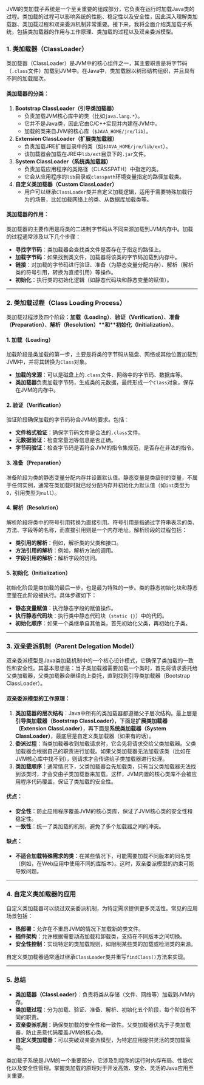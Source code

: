 JVM的类加载子系统是一个至关重要的组成部分，它负责在运行时加载Java类的过程。类加载的过程可以影响系统的性能、稳定性以及安全性，因此深入理解类加载器、类加载过程和双亲委派机制非常重要。接下来，我将全面介绍类加载子系统，包括类加载器的作用与工作原理、类加载的过程以及双亲委派模型。

### 1. **类加载器（ClassLoader）**

类加载器（ClassLoader）是JVM中的核心组件之一，其主要职责是将字节码（`.class`文件）加载到JVM中。在Java中，类加载器以树形结构组织，并且具有不同的加载层次。

#### **类加载器的分类：**

1. **Bootstrap ClassLoader（引导类加载器）**
   - 负责加载JVM核心库中的类（比如`java.lang.*`）。
   - 它并不是Java类，因此它由C/C++实现并内建在JVM中。
   - 加载的类来自JVM的核心库（`$JAVA_HOME/jre/lib`）。
2. **Extension ClassLoader（扩展类加载器）**
   - 负责加载JRE扩展目录中的类（如`$JAVA_HOME/jre/lib/ext`）。
   - 该加载器会加载在JRE中`lib/ext`目录下的`.jar`文件。
3. **System ClassLoader（系统类加载器）**
   - 负责加载应用程序的类路径（CLASSPATH）中指定的类。
   - 它会从应用程序的`lib`目录或`classpath`环境变量指定的路径加载类。
4. **自定义类加载器（Custom ClassLoader）**
   - 用户可以继承`ClassLoader`类并自定义加载逻辑，适用于需要特殊加载行为的场景，比如加载网络上的类、从数据库加载类等。

#### **类加载器的作用：**

类加载器的主要作用是将类的二进制字节码从不同来源加载到JVM内存中。加载的过程通常涉及以下几个步骤：

- **寻找字节码**：类加载器会查找类文件是否存在于指定的路径上。
- **加载字节码**：如果找到类文件，加载器将该类的字节码加载到内存中。
- **链接**：对加载的字节码进行验证、准备（为静态变量分配内存）、解析（解析类的符号引用，转换为直接引用）等操作。
- **初始化**：执行类的初始化逻辑（如静态代码块和静态变量的赋值）。

------

### 2. **类加载过程（Class Loading Process）**

类加载过程涉及四个阶段：**加载（Loading）**、**验证（Verification）**、**准备（Preparation）**、**解析（Resolution）\**和\**初始化（Initialization）**。

#### **1. 加载（Loading）**

加载阶段是类加载的第一步，主要是将类的字节码从磁盘、网络或其他位置加载到JVM中，并将其转换为`Class`对象。

- **加载的来源**：可以是磁盘上的`.class`文件、网络中的字节码、数据库等。
- **类加载器**负责加载字节码，生成类的元数据，最终形成一个`Class`对象，保存在JVM的内存中。

#### **2. 验证（Verification）**

验证阶段确保加载的字节码符合JVM的要求。包括：

- **文件格式验证**：确保字节码文件是合法的`.class`文件。
- **元数据验证**：检查常量池等信息是否正确。
- **字节码验证**：检查字节码是否符合JVM的指令集规范，是否存在非法的指令。

#### **3. 准备（Preparation）**

准备阶段为类的静态变量分配内存并设置默认值。静态变量是类级别的变量，不属于任何实例，通常在类加载时就已经分配内存并初始化为默认值（如`int`类型为`0`，引用类型为`null`）。

#### **4. 解析（Resolution）**

解析阶段将类中的符号引用转换为直接引用。符号引用是指通过字符串表示的类、方法、字段等的名称，而直接引用则是一个内存地址。解析阶段的过程包括：

- **类引用的解析**：例如，解析类的父类和接口。
- **方法引用的解析**：例如，解析方法的调用。
- **字段引用的解析**：解析字段的访问。

#### **5. 初始化（Initialization）**

初始化阶段是类加载的最后一步，也是最为特殊的一步。类的静态初始化块和静态变量在此阶段被执行。具体步骤如下：

- **静态变量赋值**：执行静态字段的赋值操作。
- **执行静态代码块**：执行类中静态代码块（`static {}`）中的代码。
- **初始化顺序**：如果一个类继承自其他类，首先初始化父类，再初始化子类。

------

### 3. **双亲委派机制（Parent Delegation Model）**

双亲委派模型是Java类加载机制中的一个核心设计模式，它确保了类加载的一致性和安全性。其基本思想是：当子类加载器需要加载一个类时，首先将请求委托给父类加载器，父类加载器会继续向上委托，直到找到引导类加载器（Bootstrap ClassLoader）。

#### **双亲委派模型的工作原理：**

1. **类加载器的层次结构**：Java中所有的类加载器都遵循父子层次结构。最上层是**引导类加载器（Bootstrap ClassLoader）**，下面是**扩展类加载器（Extension ClassLoader）**，再下面是**系统类加载器（System ClassLoader）**，最底层是自定义类加载器（如果有的话）。
2. **委派过程**：当类加载器收到加载请求时，它会先将请求交给父类加载器。父类加载器会根据自己的职责进行加载。如果父类加载器无法加载该类（比如在JVM核心库中找不到），则请求才会传递给子类加载器进行处理。
3. **类加载顺序**：通常情况下，父类加载器会先加载类，只有当父类加载器无法找到该类时，才会交由子类加载器来加载。这样，JVM内置的核心类库不会被应用程序代码覆盖，保证了类加载的安全性。

#### **优点：**

- **安全性**：防止应用程序覆盖JVM的核心类库，保证了JVM核心类的安全性和稳定性。
- **一致性**：统一了类加载的机制，避免了多个加载器之间的冲突。

#### **缺点：**

- **不适合加载特殊需求的类**：在某些情况下，可能需要加载不同版本的同名类（例如，在Web应用中使用不同的库版本）。这时，双亲委派模型的约束可能导致问题。

------

### 4. **自定义类加载器的应用**

自定义类加载器可以绕过双亲委派机制，为特定需求提供更多灵活性。常见的应用场景包括：

- **热部署**：允许在不重启JVM的情况下加载新的类文件。
- **插件架构**：允许根据需要动态加载和卸载类，支持在不同版本之间切换。
- **安全性控制**：实现特定的类加载规则，如限制某些类的加载或检测类的来源。

自定义类加载器通常通过继承`ClassLoader`类并重写`findClass()`方法来实现。

------

### 5. **总结**

- **类加载器（ClassLoader）**：负责将类从存储（文件、网络等）加载到JVM内存。
- **类加载过程**：分为加载、验证、准备、解析、初始化五个阶段，每个阶段有不同的职责。
- **双亲委派机制**：确保类加载的安全性和一致性。父类加载器优先于子类加载器，防止恶意代码覆盖JVM的核心类。
- **自定义类加载器**：可以突破双亲委派模型，为特定应用提供灵活的类加载策略。

类加载子系统是JVM的一个重要部分，它涉及到程序的运行时内存布局、性能优化以及安全性管理。掌握类加载的原理对于开发高效、安全、灵活的Java应用至关重要。